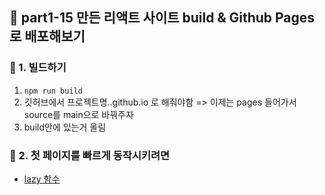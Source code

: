 ## 🚀 part1-15 만든 리액트 사이트 build & Github Pages로 배포해보기

### 🔹 1. 빌드하기

1. `npm run build`
2. 깃허브에서 프로젝트명..github.io 로 해줘야함
   => 이제는 pages 들어가서 source를 main으로 바꿔주자
3. build안에 있는거 올림

### 🔹 2. 첫 페이지를 빠르게 동작시키려면

- [lazy 함수](https://reactjs.org/docs/code-splitting.html#route-based-code-splitting)
